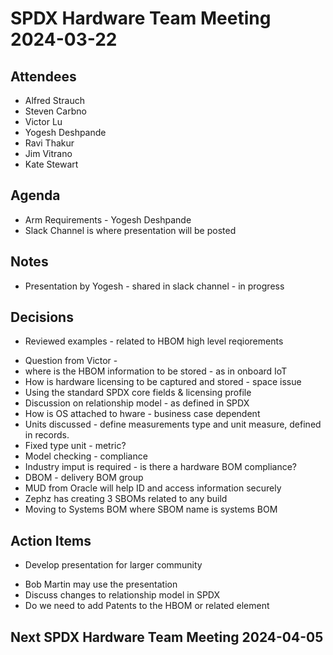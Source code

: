 # SPDX Hardware Team Meeting 2024-03-22

## Attendees
- Alfred Strauch
- Steven Carbno 
- Victor Lu
- Yogesh Deshpande
- Ravi Thakur
- Jim Vitrano
- Kate Stewart

## Agenda
* Arm Requirements - Yogesh Deshpande
* Slack Channel is where presentation will be posted

## Notes
* Presentation by Yogesh - shared in slack channel - in progress

## Decisions
* Reviewed examples - related to HBOM high level reqiorements
- Question from Victor -
- where is the HBOM information to be stored - as in onboard IoT 
- How is hardware licensing to be captured and stored - space issue
- Using the standard SPDX core fields & licensing profile
- Discussion on relationship model - as defined in SPDX
- How is OS attached to hware - business case dependent
- Units discussed - define measurements type and unit measure, defined in records.   
- Fixed type unit -  metric? 
- Model checking - compliance 
- Industry imput is required - is there a hardware BOM compliance? 
- DBOM - delivery BOM group
- MUD from Oracle will help ID and access information securely
- Zephz has creating 3 SBOMs related to any build
- Moving to Systems BOM where SBOM name is systems BOM

## Action Items
* Develop presentation for larger community
- Bob Martin may use the presentation
 - Discuss changes to relationship model in SPDX
 - Do we need to add Patents to the HBOM or related element

## Next SPDX Hardware Team Meeting 2024-04-05
